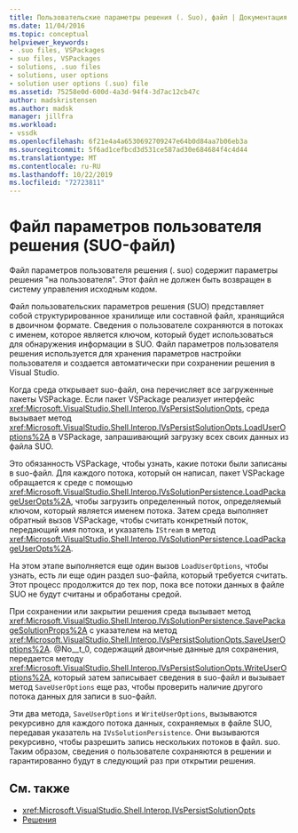 ```yaml
---
title: Пользовательские параметры решения (. Suo), файл | Документация Майкрософт
ms.date: 11/04/2016
ms.topic: conceptual
helpviewer_keywords:
- .suo files, VSPackages
- suo files, VSPackages
- solutions, .suo files
- solutions, user options
- solution user options (.suo) file
ms.assetid: 75258e0d-600d-4a3d-94f4-3d7ac12cb47c
author: madskristensen
ms.author: madsk
manager: jillfra
ms.workload:
- vssdk
ms.openlocfilehash: 6f21e4a4a6530692709247e64b0d84aa7b06eb3a
ms.sourcegitcommit: 5f6ad1cefbcd3d531ce587ad30e684684f4c4d44
ms.translationtype: MT
ms.contentlocale: ru-RU
ms.lasthandoff: 10/22/2019
ms.locfileid: "72723811"
---
```

# <a name="solution-user-options-suo-file"></a>Файл параметров пользователя решения (SUO-файл)
Файл параметров пользователя решения (. suo) содержит параметры решения "на пользователя". Этот файл не должен быть возвращен в систему управления исходным кодом.

 Файл пользовательских параметров решения (SUO) представляет собой структурированное хранилище или составной файл, хранящийся в двоичном формате. Сведения о пользователе сохраняются в потоках с именем, которое является ключом, который будет использоваться для обнаружения информации в SUO. Файл параметров пользователя решения используется для хранения параметров настройки пользователя и создается автоматически при сохранении решения в Visual Studio.

 Когда среда открывает suo-файл, она перечисляет все загруженные пакеты VSPackage. Если пакет VSPackage реализует интерфейс <xref:Microsoft.VisualStudio.Shell.Interop.IVsPersistSolutionOpts>, среда вызывает метод <xref:Microsoft.VisualStudio.Shell.Interop.IVsPersistSolutionOpts.LoadUserOptions%2A> в VSPackage, запрашивающий загрузку всех своих данных из файла SUO.

 Это обязанность VSPackage, чтобы узнать, какие потоки были записаны в suo-файл. Для каждого потока, который он написал, пакет VSPackage обращается к среде с помощью <xref:Microsoft.VisualStudio.Shell.Interop.IVsSolutionPersistence.LoadPackageUserOpts%2A>, чтобы загрузить определенный поток, определяемый ключом, который является именем потока. Затем среда выполняет обратный вызов VSPackage, чтобы считать конкретный поток, передающий имя потока, и указатель `IStream` в метод <xref:Microsoft.VisualStudio.Shell.Interop.IVsSolutionPersistence.LoadPackageUserOpts%2A>.

 На этом этапе выполняется еще один вызов `LoadUserOptions`, чтобы узнать, есть ли еще один раздел suo-файла, который требуется считать. Этот процесс продолжится до тех пор, пока все потоки данных в файле SUO не будут считаны и обработаны средой.

 При сохранении или закрытии решения среда вызывает метод <xref:Microsoft.VisualStudio.Shell.Interop.IVsSolutionPersistence.SavePackageSolutionProps%2A> с указателем на метод <xref:Microsoft.VisualStudio.Shell.Interop.IVsPersistSolutionOpts.SaveUserOptions%2A>. @No__t_0, содержащий двоичные данные для сохранения, передается методу <xref:Microsoft.VisualStudio.Shell.Interop.IVsPersistSolutionOpts.WriteUserOptions%2A>, который затем записывает сведения в suo-файл и вызывает метод `SaveUserOptions` еще раз, чтобы проверить наличие другого потока данных для записи в suo-файл.

 Эти два метода, `SaveUserOptions` и `WriteUserOptions`, вызываются рекурсивно для каждого потока данных, сохраняемых в файле SUO, передавая указатель на `IVsSolutionPersistence`. Они вызываются рекурсивно, чтобы разрешить запись нескольких потоков в файл. suo. Таким образом, сведения о пользователе сохраняются в решении и гарантированно будут в следующий раз при открытии решения.

## <a name="see-also"></a>См. также
- <xref:Microsoft.VisualStudio.Shell.Interop.IVsPersistSolutionOpts>
- [Решения](../../extensibility/internals/solutions-overview.md)